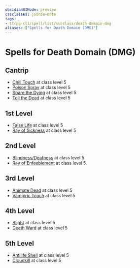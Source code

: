 ```yaml
---
obsidianUIMode: preview
cssclasses: json5e-note
tags:
- ttrpg-cli/spell/list/subclass/death-domain-dmg
aliases: ["Spells for Death Domain (DMG)"]
---
```

# Spells for Death Domain (DMG)

## Cantrip

- [Chill Touch](Misc%20Files/CLI/compendium/spells/chill-touch-xphb.md "XPHB") at class level 5
- [Poison Spray](Misc%20Files/CLI/compendium/spells/poison-spray-xphb.md "XPHB") at class level 5
- [Spare the Dying](Misc%20Files/CLI/compendium/spells/spare-the-dying-xphb.md "XPHB") at class level 5
- [Toll the Dead](Misc%20Files/CLI/compendium/spells/toll-the-dead-xphb.md "XPHB") at class level 5

## 1st Level

- [False Life](Misc%20Files/CLI/compendium/spells/false-life-xphb.md "XPHB") at class level 5
- [Ray of Sickness](Misc%20Files/CLI/compendium/spells/ray-of-sickness-xphb.md "XPHB") at class level 5

## 2nd Level

- [Blindness/Deafness](Misc%20Files/CLI/compendium/spells/blindness-deafness-xphb.md "XPHB") at class level 5
- [Ray of Enfeeblement](Misc%20Files/CLI/compendium/spells/ray-of-enfeeblement-xphb.md "XPHB") at class level 5

## 3rd Level

- [Animate Dead](Misc%20Files/CLI/compendium/spells/animate-dead-xphb.md "XPHB") at class level 5
- [Vampiric Touch](Misc%20Files/CLI/compendium/spells/vampiric-touch-xphb.md "XPHB") at class level 5

## 4th Level

- [Blight](Misc%20Files/CLI/compendium/spells/blight-xphb.md "XPHB") at class level 5
- [Death Ward](Misc%20Files/CLI/compendium/spells/death-ward-xphb.md "XPHB") at class level 5

## 5th Level

- [Antilife Shell](Misc%20Files/CLI/compendium/spells/antilife-shell-xphb.md "XPHB") at class level 5
- [Cloudkill](Misc%20Files/CLI/compendium/spells/cloudkill-xphb.md "XPHB") at class level 5